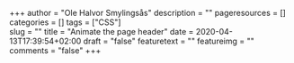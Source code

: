 +++
author = "Ole Halvor Smylingsås"
description = ""
pageresources = []
categories = []
tags = ["CSS"]     
slug = ""
title = "Animate the page header"
date = 2020-04-13T17:39:54+02:00
draft = "false"
featuretext = ""
featureimg = ""
comments = "false"
+++